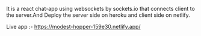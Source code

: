 It is a react chat-app using websockets by sockets.io that connects client to the server.And Deploy the server side on heroku and client side on netlify.

Live app :- https://modest-hopper-159e30.netlify.app/

